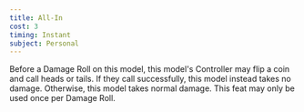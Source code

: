 ```yaml
---
title: All-In
cost: 3
timing: Instant
subject: Personal
---
```

Before a Damage Roll on this model, this model's Controller may flip a coin and call heads or tails.
If they call successfully, this model instead takes no damage. Otherwise, this model takes normal damage.
This feat may only be used once per Damage Roll.
